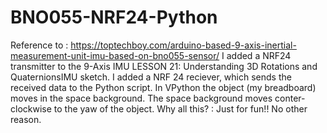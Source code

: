 # BNO055-NRF24-Python
Reference to : https://toptechboy.com/arduino-based-9-axis-inertial-measurement-unit-imu-based-on-bno055-sensor/
I added a NRF24 transmitter to the 9-Axis IMU LESSON 21: Understanding 3D Rotations and QuaternionsIMU sketch.
I added a NRF 24 reciever, which sends the received data to the Python script.
In VPython the object (my breadboard) moves in the space background.
The space background moves conter-clockwise to the yaw of the object.
Why all this? : Just for fun!!  No other reason.
